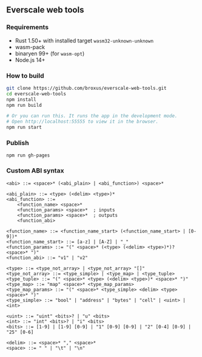 ## Everscale web tools

### Requirements

- Rust 1.50+ with installed target `wasm32-unknown-unknown`
- wasm-pack
- binaryen 99+ (for `wasm-opt`)
- Node.js 14+

### How to build

```bash
git clone https://github.com/broxus/everscale-web-tools.git
cd everscale-web-tools
npm install
npm run build

# Or you can run this. It runs the app in the development mode.
# Open http://localhost:55555 to view it in the browser.
npm run start
```

### Publish

```shell
npm run gh-pages
```

### Custom ABI syntax

```bnf
<abi> ::= <space>* (<abi_plain> | <abi_function>) <space>*

<abi_plain> ::= <type> (<delim> <type>)*
<abi_function> ::= 
    <function_name> <space>* 
    <function_params> <space>*  ; inputs
    <function_params> <space>*  ; outputs
    <function_abi>

<function_name> ::= <function_name_start> (<function_name_start> | [0-9])*
<function_name_start> ::= [a-z] | [A-Z] | "_"
<function_params> ::= "(" <space>* (<type> (<delim> <type>)*)? <space>* ")" 
<function_abi> ::= "v1" | "v2"

<type> ::= <type_not_array> | <type_not_array> "[]"
<type_not_array> ::= <type_simple> | <type_map> | <type_tuple>
<type_tuple> ::= "(" <space>* <type> (<delim> <type>)* <space>* ")"
<type_map> ::= "map" <space>* <type_map_params>
<type_map_params> ::= "(" <space>* <type_simple> <delim> <type> <space>* ")"
<type_simple> ::= "bool" | "address" | "bytes" | "cell" | <uint> | <int>

<uint> ::= "uint" <bits>? | "u" <bits>
<int> ::= "int" <bits>? | "i" <bits>
<bits> ::= [1-9] | [1-9] [0-9] | "1" [0-9] [0-9] | "2" [0-4] [0-9] | "25" [0-6]

<delim> ::= <space>* "," <space>*
<space> ::= " " | "\t" | "\n"
```
